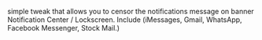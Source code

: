 simple tweak that allows you to censor the notifications message on banner Notification Center / Lockscreen. Include (iMessages, Gmail, WhatsApp, Facebook Messenger, Stock Mail.)